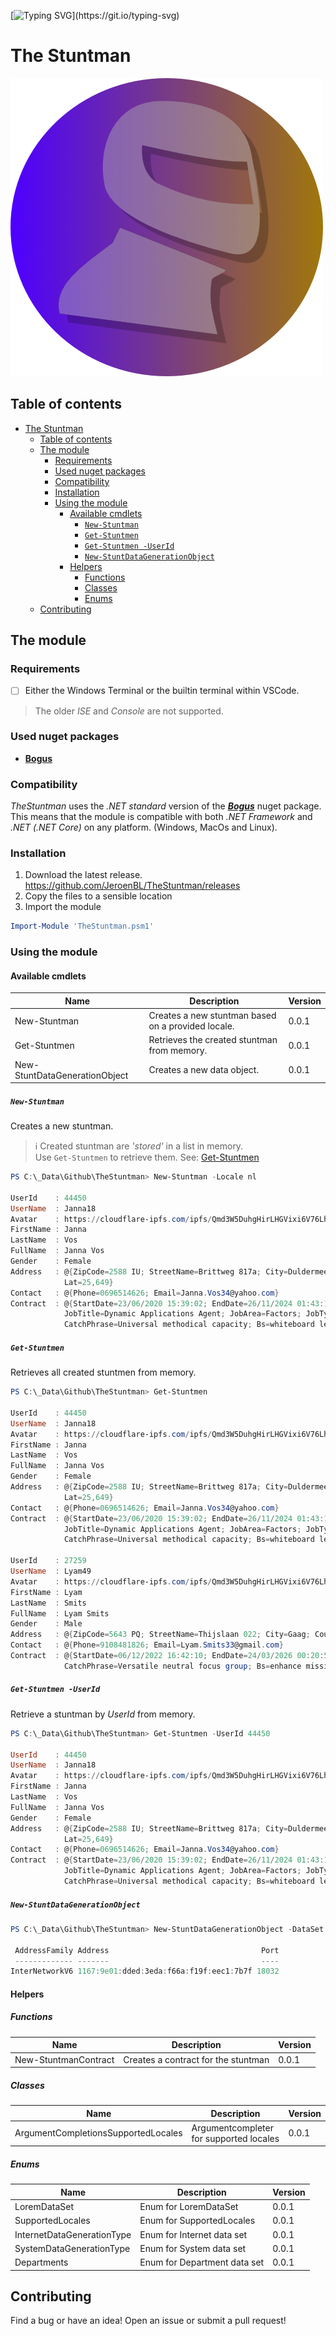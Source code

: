 [![Typing SVG](https://readme-typing-svg.demolab.com?font=Fira+Code&duration=3000&pause=10&color=C023F7&center=true&vCenter=true&multiline=true&repeat=false&width=435&height=80&lines=Who+is+always+happy+to+testdrive;your+application+%3F;It's+...)](https://git.io/typing-svg)

# The Stuntman

![image](assets/logo.png)

## Table of contents

- [The Stuntman](#the-stuntman)
  - [Table of contents](#table-of-contents)
  - [The module](#the-module)
    - [Requirements](#requirements)
    - [Used nuget packages](#used-nuget-packages)
    - [Compatibility](#compatibility)
    - [Installation](#installation)
    - [Using the module](#using-the-module)
      - [Available cmdlets](#available-cmdlets)
        - [`New-Stuntman`](#new-stuntman)
        - [`Get-Stuntmen`](#get-stuntmen)
        - [`Get-Stuntmen -UserId`](#get-stuntmen--userid)
        - [`New-StuntDataGenerationObject`](#new-stuntdatagenerationobject)
      - [Helpers](#helpers)
        - [Functions](#functions)
        - [Classes](#classes)
        - [Enums](#enums)
  - [Contributing](#contributing)

## The module

### Requirements

- [ ] Either the Windows Terminal or the builtin terminal within VSCode.

> The older _ISE_ and _Console_ are not supported.

### Used nuget packages

- [__Bogus__](https://github.com/bchavez/Bogus)

### Compatibility

_TheStuntman_ uses the _.NET standard_ version of the [___Bogus___](https://github.com/bchavez/Bogus) nuget package. This means that the module is compatible with both _.NET Framework_ and _.NET (.NET Core)_ on any platform. (Windows, MacOs and Linux).

### Installation

1. Download the latest release. https://github.com/JeroenBL/TheStuntman/releases
2. Copy the files to a sensible location
3. Import the module

```powershell
Import-Module 'TheStuntman.psm1'
```

### Using the module

#### Available cmdlets

| Name                     | Description                                          | Version |
| ------------------------ | ---------------------------------------------------- | ------- |
| New-Stuntman         | Creates a new stuntman based on a provided locale. | 0.0.1   |
| Get-Stuntmen         | Retrieves the created stuntman from memory. | 0.0.1   |
| New-StuntDataGenerationObject | Creates a new data object. | 0.0.1   |

##### `New-Stuntman`

Creates a new stuntman.

>:information_source: Created stuntman are _'stored'_ in a list in memory.<br> Use `Get-Stuntmen` to retrieve them. See: [Get-Stuntmen](#get-stuntmen)

```powershell
PS C:\_Data\Github\TheStuntman> New-Stuntman -Locale nl

UserId    : 44450
UserName  : Janna18
Avatar    : https://cloudflare-ipfs.com/ipfs/Qmd3W5DuhgHirLHGVixi6V76LhCkZUz6pnFt5AJBiyvHye/avatar/521.jpg
FirstName : Janna
LastName  : Vos
FullName  : Janna Vos
Gender    : Female
Address   : @{ZipCode=2588 IU; StreetName=Brittweg 817a; City=Duldermeer; Country=nl; State=Zeeland; Lng=-27,2772;
            Lat=25,649}
Contact   : @{Phone=0696514626; Email=Janna.Vos34@yahoo.com}
Contract  : @{StartDate=23/06/2020 15:39:02; EndDate=26/11/2024 01:43:18; HoursPerWeek=40; Department=Engineering;
            JobTitle=Dynamic Applications Agent; JobArea=Factors; JobType=Orchestrator; CompanyName=Haan - Veen;
            CatchPhrase=Universal methodical capacity; Bs=whiteboard leading-edge models}
```

##### `Get-Stuntmen`

Retrieves all created stuntmen from memory.

```powershell
PS C:\_Data\Github\TheStuntman> Get-Stuntmen

UserId    : 44450
UserName  : Janna18
Avatar    : https://cloudflare-ipfs.com/ipfs/Qmd3W5DuhgHirLHGVixi6V76LhCkZUz6pnFt5AJBiyvHye/avatar/521.jpg
FirstName : Janna
LastName  : Vos
FullName  : Janna Vos
Gender    : Female
Address   : @{ZipCode=2588 IU; StreetName=Brittweg 817a; City=Duldermeer; Country=nl; State=Zeeland; Lng=-27,2772;
            Lat=25,649}
Contact   : @{Phone=0696514626; Email=Janna.Vos34@yahoo.com}
Contract  : @{StartDate=23/06/2020 15:39:02; EndDate=26/11/2024 01:43:18; HoursPerWeek=40; Department=Engineering;
            JobTitle=Dynamic Applications Agent; JobArea=Factors; JobType=Orchestrator; CompanyName=Haan - Veen;
            CatchPhrase=Universal methodical capacity; Bs=whiteboard leading-edge models}

UserId    : 27259
UserName  : Lyam49
Avatar    : https://cloudflare-ipfs.com/ipfs/Qmd3W5DuhgHirLHGVixi6V76LhCkZUz6pnFt5AJBiyvHye/avatar/334.jpg
FirstName : Lyam
LastName  : Smits
FullName  : Lyam Smits
Gender    : Male
Address   : @{ZipCode=5643 PQ; StreetName=Thijslaan 022; City=Gaag; Country=nl; State=Limburg; Lng=-59,1646; Lat=-3,1104}
Contact   : @{Phone=9108481826; Email=Lyam.Smits33@gmail.com}
Contract  : @{StartDate=06/12/2022 16:42:10; EndDate=24/03/2026 00:20:57; HoursPerWeek=8; Department=Engineering; JobTitle=Investor Group Manager; JobArea=Mobility; JobType=Officer; CompanyName=Boer - Meer;
            CatchPhrase=Versatile neutral focus group; Bs=enhance mission-critical e-tailers}
```

##### `Get-Stuntmen -UserId`

Retrieve a stuntman by _UserId_ from memory.

```powershell
PS C:\_Data\Github\TheStuntman> Get-Stuntmen -UserId 44450

UserId    : 44450
UserName  : Janna18
Avatar    : https://cloudflare-ipfs.com/ipfs/Qmd3W5DuhgHirLHGVixi6V76LhCkZUz6pnFt5AJBiyvHye/avatar/521.jpg
FirstName : Janna
LastName  : Vos
FullName  : Janna Vos
Gender    : Female
Address   : @{ZipCode=2588 IU; StreetName=Brittweg 817a; City=Duldermeer; Country=nl; State=Zeeland; Lng=-27,2772;
            Lat=25,649}
Contact   : @{Phone=0696514626; Email=Janna.Vos34@yahoo.com}
Contract  : @{StartDate=23/06/2020 15:39:02; EndDate=26/11/2024 01:43:18; HoursPerWeek=40; Department=Engineering;
            JobTitle=Dynamic Applications Agent; JobArea=Factors; JobType=Orchestrator; CompanyName=Haan - Veen;
            CatchPhrase=Universal methodical capacity; Bs=whiteboard leading-edge models}
```

##### `New-StuntDataGenerationObject`

```powershell
PS C:\_Data\Github\TheStuntman> New-StuntDataGenerationObject -DataSet Internet -GenerationType Ipv6EndPoint

 AddressFamily Address                                  Port
 ------------- -------                                  ----
InterNetworkV6 1167:9e01:dded:3eda:f66a:f19f:eec1:7b7f 18032
```

#### Helpers

##### Functions
| Name                       | Description                             | Version |
| -------------------------- | --------------------------------------- | ------- |
| New-StuntmanContract | Creates a contract for the stuntman | 0.0.1   |

##### Classes

| Name                                | Description                             | Version |
| ----------------------------------- | --------------------------------------- | ------- |
| ArgumentCompletionsSupportedLocales | Argumentcompleter for supported locales | 0.0.1   |


##### Enums
| Name                       | Description                  | Version |
| -------------------------- | ---------------------------- | ------- |
| LoremDataSet               | Enum for LoremDataSet        | 0.0.1   |
| SupportedLocales           | Enum for SupportedLocales    | 0.0.1   |
| InternetDataGenerationType | Enum for Internet data set   | 0.0.1   |
| SystemDataGenerationType   | Enum for System data set     | 0.0.1   |
| Departments                | Enum for Department data set | 0.0.1   |

## Contributing

Find a bug or have an idea! Open an issue or submit a pull request!